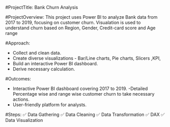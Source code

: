 #ProjectTitle: Bank Churn Analysis 

#ProjectOverview:
This project uses Power BI to analyze Bank data from 2017 to 2019, focusing on customer churn.
Visualation is used to understand churn based on Region, Gender, Credit-card score and Age range

#Approach:

- Collect and clean data.
- Create diverse visualizations - Bar/Line charts, Pie charts, Slicers ,KPI,
- Build an interactive Power BI dashboard.
- Derive necessary calculation.

#Outcomes:

- Interactive Power BI dashboard covering 2017 to 2019.
-Detailed Percentage wise and range wise  customer churn to take necessary actions.
- User-friendly platform for analysts.

#Steps:
✅ Data Gathering
✅ Data Cleaning
✅ Data Transformation
✅ DAX
✅ Data Visualization
